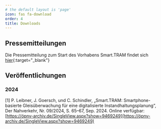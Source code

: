 ```yaml
---
# the default layout is 'page'
icon: fas fa-download
order: 4
title: Downloads
---
```


## Pressemitteilungen
Die Pressemitteilung zum Start des Vorhabens Smart.TRAM findet sich [hier](/smarttram/assets/pdf/Smart_TRAM_mFUND_Pressemitteilung_20231019.pdf){:target="_blank"}

## Veröffentlichungen

### 2024

[1] P. Leibner, J. Goersch, und C. Schindler, „Smart.TRAM: Smartphone-basierte Gleisüberwachung für eine digitalisierte Instandhaltungsplanung“, Der Nahverkehr, Nr. 09/2024, S. 65–67, Sep. 2024. Online verfügbar: [https://öpnv-archiv.de/SingleView.aspx?show=9469249](https://öpnv-archiv.de/SingleView.aspx?show=9469249)
